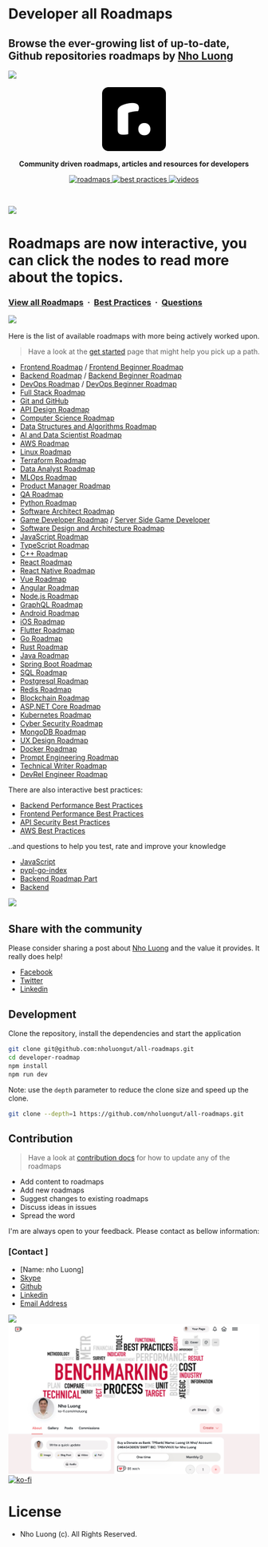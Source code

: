 # Developer all Roadmaps
## Browse the ever-growing list of up-to-date, Github repositories roadmaps by [Nho Luong](https://www.linkedin.com/in/nholuong/)
![](https://i.imgur.com/waxVImv.png)

<p align="center">
  <img src="public/images/brand.png" height="128">
  <p align="center"><b>Community driven roadmaps, articles and resources for developers</b><p>
  <p align="center">
    <a href="https://github.com/nholuongut/all-roadmaps">
    	<img src="https://img.shields.io/badge/%E2%9C%A8-Roadmaps%20-0a0a0a.svg?style=flat&colorA=0a0a0a" alt="roadmaps" />
    </a>
    <a href="https://github.com/nholuongut/all-roadmaps/blob/main/public/best-practices/aws.png">
    	<img src="https://img.shields.io/badge/%E2%9C%A8-Best%20Practices-0a0a0a.svg?style=flat&colorA=0a0a0a" alt="best practices" />
    </a>
    <a href="https://www.linkedin.com/in/nholuong/">
    	<img src="https://img.shields.io/badge/%E2%9C%A8-Questions-0a0a0a.svg?style=flat&colorA=0a0a0a" alt="videos" />
    </a>
  </p>
</p>

<br>

![](https://i.imgur.com/waxVImv.png)

# Roadmaps are now interactive, you can click the nodes to read more about the topics.

### [View all Roadmaps](https://github.com/nholuongut/all-roadmaps) &nbsp;&middot;&nbsp; [Best Practices](https://github.com/nholuongut/all-roadmaps/blob/main/public/best-practices/) &nbsp;&middot;&nbsp; [Questions](https://www.linkedin.com/in/nholuong/)

![](https://i.imgur.com/waxVImv.png)

Here is the list of available roadmaps with more being actively worked upon.

> Have a look at the [get started](https://github.com/nholuongut/all-roadmaps) page that might help you pick up a path.

- [Frontend Roadmap](public/og-images/roadmaps/frontend.png) / [Frontend Beginner Roadmap](public/og-images/roadmaps/frontend.png)
- [Backend Roadmap](public/roadmaps/backend.png) / [Backend Beginner Roadmap](public/roadmaps/backend.png)
- [DevOps Roadmap](public/roadmaps/devops.png) / [DevOps Beginner Roadmap](public/roadmaps/devops.png)
- [Full Stack Roadmap](public/roadmaps/full-stack.png)
- [Git and GitHub](public/roadmaps/git-github.png)
- [API Design Roadmap](public/roadmaps/api-design.png)
- [Computer Science Roadmap](public/roadmaps/computer-science.png)
- [Data Structures and Algorithms Roadmap](public/og-images/roadmaps/datastructures-and-algorithms.png)
- [AI and Data Scientist Roadmap](public/og-images/roadmaps/ai-data-scientist.png)
- [AWS Roadmap](public/og-images/roadmaps/aws.png)
- [Linux Roadmap](public/og-images/roadmaps/linux.png)
- [Terraform Roadmap](public/og-images/roadmaps/terraform.png)
- [Data Analyst Roadmap](public/og-images/roadmaps/data-analyst.png)
- [MLOps Roadmap](public/og-images/roadmaps/mlops.png)
- [Product Manager Roadmap](public/roadmaps/product-manager.png)
- [QA Roadmap](public/roadmaps/qa.png)
- [Python Roadmap](public/roadmaps/python.png)
- [Software Architect Roadmap](public/roadmaps/software-architect.png)
- [Game Developer Roadmap](public/roadmaps/game-developer.png) / [Server Side Game Developer](public/og-images/roadmaps/server-side-game-developer.png)
- [Software Design and Architecture Roadmap](public/og-images/roadmaps/software-design-architecture.png)
- [JavaScript Roadmap](public/roadmaps/javascript.png)
- [TypeScript Roadmap](public/roadmaps/typescript.png)
- [C++ Roadmap](public/roadmaps/cpp.png)
- [React Roadmap](public/roadmaps/react.png)
- [React Native Roadmap](public/og-images/roadmaps/react-native.png)
- [Vue Roadmap](public/roadmaps/vue.png)
- [Angular Roadmap](public/roadmaps/angular.png)
- [Node.js Roadmap](public/roadmaps/nodejs.png)
- [GraphQL Roadmap](public/roadmaps/graphql.png)
- [Android Roadmap](public/roadmaps/android.png)
- [iOS Roadmap](public/roadmaps/ios.png)
- [Flutter Roadmap](public/roadmaps/flutter.png)
- [Go Roadmap](public/roadmaps//golang.png)
- [Rust Roadmap](public/roadmaps/rust.png)
- [Java Roadmap](public/roadmaps/java.png)
- [Spring Boot Roadmap](public/og-images/roadmaps/spring-boot.png)
- [SQL Roadmap](public/roadmaps//sql.png)
- [Postgresql Roadmap](public/pdfs/roadmaps/postgresql-dba.pdf)
- [Redis Roadmap](public/roadmaps/redis.png)
- [Blockchain Roadmap](public/roadmaps/blockchain.png)
- [ASP.NET Core Roadmap](public/roadmaps/aspnet-core.png)
- [Kubernetes Roadmap](public/roadmaps/kubernetes.png)
- [Cyber Security Roadmap](public/roadmaps/cyber-security.png)
- [MongoDB Roadmap](public/roadmaps/mongodb.png)
- [UX Design Roadmap](public/roadmaps/ux-design.png)
- [Docker Roadmap](public/roadmaps/docker.png)
- [Prompt Engineering Roadmap](public/pdfs/roadmaps/prompt-engineering.pdf)
- [Technical Writer Roadmap](public/roadmaps/technical-writer.png)
- [DevRel Engineer Roadmap](public/roadmaps/devrel.png)

There are also interactive best practices:

- [Backend Performance Best Practices](public/best-practices/backend-performance.png)
- [Frontend Performance Best Practices](public/best-practices/frontend-performance.png)
- [API Security Best Practices](public/best-practices/api-security.png)
- [AWS Best Practices](public/best-practices/aws.png)

..and questions to help you test, rate and improve your knowledge

- [JavaScript](public/guides/backend-languages/javascript-interest.png)
- [pypl-go-index](public/guides/backend-languages/pypl-go-index.png)
- [Backend Roadmap Part](public/guides/backend-languages/backend-roadmap-part.png)
- [Backend ](public/guides/backend-languages/back-vs-front.png)

![](https://i.imgur.com/waxVImv.png)

## Share with the community

Please consider sharing a post about [Nho Luong](https://www.linkedin.com/in/nholuong/) and the value it provides. It really does help!

- [Facebook](https://www.facebook.com/)
- [Twitter](https://x.com/home?lang=en)
- [Linkedin](https://www.linkedin.com/feed/)

## Development

Clone the repository, install the dependencies and start the application

```bash
git clone git@github.com:nholuongut/all-roadmaps.git
cd developer-roadmap
npm install
npm run dev
```

Note: use the `depth` parameter to reduce the clone size and speed up the clone.

```sh
git clone --depth=1 https://github.com/nholuongut/all-roadmaps.git
```

## Contribution

> Have a look at [contribution docs](./contributing.md) for how to update any of the roadmaps

- Add content to roadmaps
- Add new roadmaps
- Suggest changes to existing roadmaps
- Discuss ideas in issues
- Spread the word

I'm are always open to your feedback.  Please contact as bellow information:
### [Contact ]
* [Name: nho Luong]
* [Skype](luongutnho_skype)
* [Github](https://github.com/nholuongut/)
* [Linkedin](https://www.linkedin.com/in/nholuong/)
* [Email Address](luongutnho@hotmail.com)

![](https://i.imgur.com/waxVImv.png)
![](bitfield.png)
[![ko-fi](https://ko-fi.com/img/githubbutton_sm.svg)](https://ko-fi.com/nholuong)

# License
* Nho Luong (c). All Rights Reserved.
